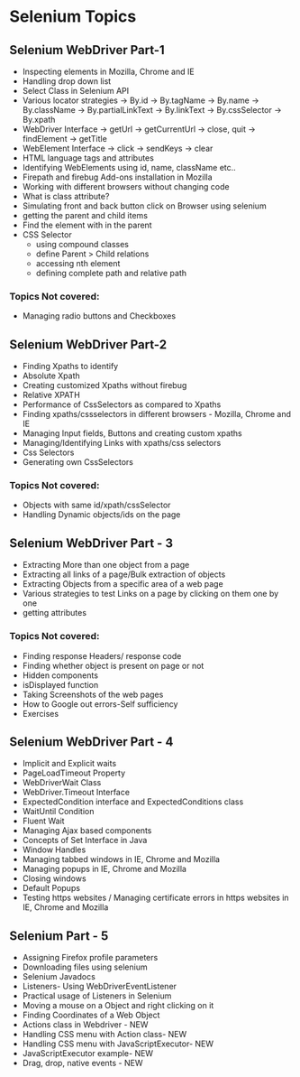 # Selenium Topics

## Selenium WebDriver Part-1
- Inspecting elements in Mozilla, Chrome and IE
- Handling drop down list
- Select Class in Selenium API
- Various locator strategies
    -> By.id
    -> By.tagName
    -> By.name
    -> By.className
    -> By.partialLinkText
    -> By.linkText
    -> By.cssSelector
    -> By.xpath
- WebDriver Interface
    -> getUrl
    -> getCurrentUrl
    -> close, quit
    -> findElement
    -> getTitle
- WebElement Interface
    -> click
    -> sendKeys
    -> clear
- HTML language tags and attributes
- Identifying WebElements using id, name, className etc..
- Firepath and firebug Add-ons installation in Mozilla
- Working with different browsers without changing code
- What is class attribute?
- Simulating front and back button click on Browser using selenium
- getting the parent and child items
- Find the element with in the parent 
- CSS Selector
    - using compound classes
    - define Parent > Child relations
    - accessing nth element
    - defining complete path and relative path
    
### Topics Not covered:
- Managing radio buttons and Checkboxes


## Selenium WebDriver Part-2
- Finding Xpaths to identify
- Absolute Xpath
- Creating customized Xpaths without firebug
- Relative XPATH
- Performance of CssSelectors as compared to Xpaths
- Finding xpaths/cssselectors in different browsers - Mozilla, Chrome and IE
- Managing Input fields, Buttons and creating custom xpaths
- Managing/Identifying Links with xpaths/css selectors
- Css Selectors
- Generating own CssSelectors

### Topics Not covered:
- Objects with same id/xpath/cssSelector
- Handling Dynamic objects/ids on the page

## Selenium WebDriver Part - 3
- Extracting More than one object from a page
- Extracting all links of a page/Bulk extraction of objects
- Extracting Objects from a specific area of a web page
- Various strategies to test Links on a page by clicking on them one by one
- getting attributes

### Topics Not covered:
- Finding response Headers/ response code
- Finding whether object is present on page or not
- Hidden components
- isDisplayed function
- Taking Screenshots of the web pages
- How to Google out errors-Self sufficiency
- Exercises

## Selenium WebDriver Part - 4
- Implicit and Explicit waits
- PageLoadTimeout Property
- WebDriverWait Class
- WebDriver.Timeout Interface
- ExpectedCondition interface and ExpectedConditions class
- WaitUntil Condition
- Fluent Wait
- Managing Ajax based components
- Concepts of Set Interface in Java
- Window Handles
- Managing tabbed windows in IE, Chrome and Mozilla
- Managing popups in IE, Chrome and Mozilla
- Closing windows
- Default Popups
- Testing https websites / Managing certificate errors in https websites in IE, Chrome and Mozilla

## Selenium Part - 5
- Assigning Firefox profile parameters
- Downloading files using selenium
- Selenium Javadocs
- Listeners- Using WebDriverEventListener
- Practical usage of Listeners in Selenium
- Moving a mouse on a Object and right clicking on it
- Finding Coordinates of a Web Object
- Actions class in Webdriver - NEW
- Handling CSS menu with Action class- NEW
- Handling CSS menu with JavaScriptExecutor- NEW
- JavaScriptExecutor example- NEW
- Drag, drop, native events - NEW
